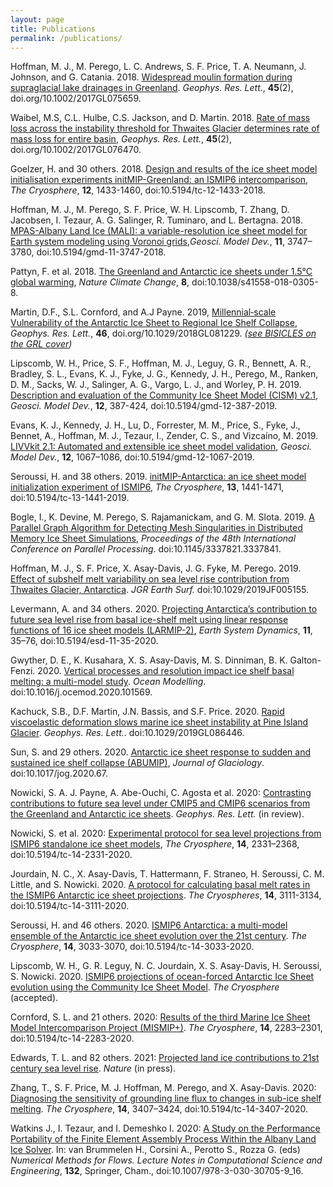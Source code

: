 ```yaml
---
layout: page
title: Publications
permalink: /publications/
---
```


Hoffman, M. J., M. Perego, L. C. Andrews, S. F. Price, T. A. Neumann, J. Johnson, and G. Catania. 2018. [Widespread moulin formation during supraglacial lake drainages in Greenland](https://doi.org/10.1002/2017GL075659). *Geophys. Res. Lett.*, **45**(2), doi.org/10.1002/2017GL075659.

Waibel, M.S, C.L. Hulbe, C.S. Jackson, and  D. Martin. 2018. [Rate of mass loss across the instability threshold for Thwaites Glacier determines rate of mass loss for entire basin]( https://doi.org/10.1002/2017GL076470), *Geophys. Res. Lett.*, **45**(2), doi.org/10.1002/2017GL076470. 

Goelzer, H. and 30 others. 2018. [Design and results of the ice sheet model initialisation experiments initMIP-Greenland: an ISMIP6 intercomparison](https://doi.org/10.5194/tc-12-1433-2018), *The Cryosphere*, **12**, 1433-1460, doi:10.5194/tc-12-1433-2018. 

Hoffman, M. J., M. Perego, S. F. Price, W. H. Lipscomb, T. Zhang, D. Jacobsen, I. Tezaur, A. G. Salinger, R. Tuminaro, and L. Bertagna. 2018. [MPAS-Albany Land Ice (MALI): a variable-resolution ice sheet model for Earth system modeling using Voronoi grids](https://www.geosci-model-dev.net/11/3747/2018/),*Geosci. Model Dev.*, **11**, 3747–3780, doi:10.5194/gmd-11-3747-2018.

Pattyn, F. et al. 2018. [The Greenland and Antarctic ice sheets under 1.5°C global warming](https://doi.org/10.1038/s41558-018-0305-8), *Nature Climate Change*, **8**, doi:10.1038/s41558-018-0305-8.

Martin, D.F., S.L. Cornford, and A.J Payne. 2019, [Millennial‐scale Vulnerability of the Antarctic Ice Sheet to Regional Ice Shelf Collapse](https://agupubs.onlinelibrary.wiley.com/doi/10.1029/2018GL081229), *Geophys. Res. Lett.*, **46**, doi.org/10.1029/2018GL081229. *([see BISICLES on the GRL cover](https://agupubs.onlinelibrary.wiley.com/doi/pdf/10.1002/grl.57643))*

Lipscomb, W. H., Price, S. F., Hoffman, M. J., Leguy, G. R., Bennett, A. R., Bradley, S. L., Evans, K. J., Fyke, J. G., Kennedy, J. H., Perego, M., Ranken, D. M., Sacks, W. J., Salinger, A. G., Vargo, L. J., and Worley, P. H. 2019. [Description and evaluation of the Community Ice Sheet Model (CISM) v2.1](https://www.geosci-model-dev.net/12/387/2019/), *Geosci. Model Dev.*, **12**, 387-424, doi:10.5194/gmd-12-387-2019.

Evans, K. J., Kennedy, J. H., Lu, D., Forrester, M. M., Price, S., Fyke, J., Bennet, A., Hoffman, M. J., Tezaur, I., Zender, C. S., and Vizcaíno, M. 2019. [LIVVkit 2.1: Automated and extensible ice sheet model validation](https://www.geosci-model-dev.net/12/1067/2019/), *Geosci. Model Dev.*, **12**, 1067–1086, doi:10.5194/gmd-12-1067-2019.

Seroussi, H. and 38 others. 2019. [initMIP-Antarctica: an ice sheet model initialization experiment of ISMIP6](https://www.the-cryosphere.net/13/1441/2019/), *The Cryosphere*, **13**, 1441-1471, doi:10.5194/tc-13-1441-2019.

Bogle, I., K. Devine, M. Perego, S. Rajamanickam, and G. M. Slota. 2019. [A Parallel Graph Algorithm for Detecting Mesh Singularities in Distributed Memory Ice Sheet Simulations](https://doi.org/10.1145/3337821.3337841), *Proceedings of the 48th International Conference on Parallel Processing*. doi:10.1145/3337821.3337841.

Hoffman, M. J., S. F. Price, X. Asay-Davis, J. G. Fyke, M. Perego. 2019. [Effect of subshelf melt variability on sea level rise contribution from Thwaites Glacier, Antarctica](https://doi.org/10.1029/2019JF005155). *JGR Earth Surf.* doi:10.1029/2019JF005155.

Levermann, A. and 34 others. 2020. [Projecting  Antarctica’s  contribution  to  future  sea  level  rise  from basal  ice-shelf  melt  using linear  response  functions  of  16 ice  sheet  models (LARMIP-2)](https://www.earth-syst-dynam.net/11/35/2020/esd-11-35-2020.pdf), *Earth System Dynamics*, **11**, 35–76, doi:10.5194/esd-11-35-2020.

Gwyther, D. E., K. Kusahara, X. S. Asay-Davis, M. S. Dinniman, B. K. Galton-Fenzi. 2020. [Vertical processes and resolution impact ice shelf basal melting: a multi-model study](https://doi.org/10.1016/j.ocemod.2020.101569). *Ocean Modelling*. doi:10.1016/j.ocemod.2020.101569.

Kachuck, S.B., D.F. Martin, J.N. Bassis, and S.F. Price. 2020. [Rapid viscoelastic deformation slows marine ice sheet instability at Pine Island Glacier](https://agupubs.onlinelibrary.wiley.com/doi/full/10.1029/2019GL086446). *Geophys. Res. Lett.*. doi:10.1029/2019GL086446.

Sun, S. and 29 others. 2020. [Antarctic ice sheet response to sudden and sustained ice shelf collapse (ABUMIP)](https://www.cambridge.org/core/journals/journal-of-glaciology/article/antarctic-ice-sheet-response-to-sudden-and-sustained-iceshelf-collapse-abumip/C08970BDF95EA737AD941D3690EBB3C5), *Journal of Glaciology*. doi:10.1017/jog.2020.67.

Nowicki, S. A. J. Payne, A. Abe-Ouchi, C. Agosta et al. 2020: [Contrasting contributions to future sea level under CMIP5 and CMIP6 scenarios from the Greenland and Antarctic ice sheets](). *Geophys. Res. Lett.* (in review).

Nowicki, S. et al. 2020: [Experimental protocol for sea level projections from ISMIP6 standalone ice sheet models](https://tc.copernicus.org/articles/14/2331/2020/), *The Cryosphere*, **14**, 2331–2368, doi:10.5194/tc-14-2331-2020.

Jourdain, N. C., X. Asay-Davis, T. Hattermann, F. Straneo, H. Seroussi, C. M. Little, and S. Nowicki. 2020. [A protocol for calculating basal melt rates in the ISMIP6 Antarctic ice sheet projections](https://tc.copernicus.org/articles/14/3111/2020/). *The Cryospheres*, **14**, 3111-3134, doi:10.5194/tc-14-3111-2020.

Seroussi, H. and 46 others. 2020. [ISMIP6 Antarctica: a multi-model ensemble of the Antarctic ice sheet evolution over the 21st century](https://tc.copernicus.org/articles/14/3033/2020/). *The Cryosphere*, **14**, 3033-3070, doi:10.5194/tc-14-3033-2020.

Lipscomb, W. H., G. R. Leguy, N. C. Jourdain, X. S. Asay-Davis, H. Seroussi, S. Nowicki. 2020. [ISMIP6 projections of ocean-forced Antarctic Ice Sheet evolution using the Community Ice Sheet Model](https://tc.copernicus.org/preprints/tc-2019-334/). *The Cryosphere* (accepted).

Cornford, S. L. and 21 others. 2020: [Results of the third Marine Ice Sheet Model Intercomparison Project (MISMIP+)](https://tc.copernicus.org/articles/14/2283/2020/). *The Cryosphere*, **14**, 2283–2301, doi:10.5194/tc-14-2283-2020.

Edwards, T. L. and 82 others. 2021: [Projected land ice contributions to 21st century sea level rise](). *Nature* (in press).

Zhang, T., S. F. Price, M. J. Hoffman, M. Perego, and X. Asay-Davis. 2020: [Diagnosing the sensitivity of grounding line flux to changes in sub-ice shelf melting](https://tc.copernicus.org/articles/14/3407/2020/). *The Cryosphere*, **14**, 3407–3424, doi:10.5194/tc-14-3407-2020.

Watkins J., I. Tezaur, and I. Demeshko I. 2020: [A Study on the Performance Portability of the Finite Element Assembly Process Within the Albany Land Ice Solver](https://doi.org/10.1007/978-3-030-30705-9_16). In: van Brummelen H., Corsini A., Perotto S., Rozza G. (eds) *Numerical Methods for Flows. Lecture Notes in Computational Science and Engineering*, **132**, Springer, Cham., doi:10.1007/978-3-030-30705-9_16.



